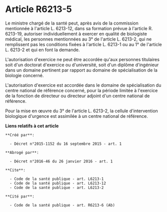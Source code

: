 # Article R6213-5

Le ministre chargé de la santé peut, après avis de la commission mentionnée à l'article L. 6213-12, dans sa formation prévue
à l'article R. 6213-19, autoriser individuellement à exercer en qualité de biologiste médical, les personnes mentionnées au
3° de l'article L. 6213-2, qui ne remplissent pas les conditions fixées à l'article L. 6213-1 ou au 1° de l'article L. 6213-2
et qui en font la demande. 

L'autorisation d'exercice ne peut être accordée qu'aux personnes titulaires soit d'un doctorat d'exercice ou d'université,
soit d'un diplôme d'ingénieur dans un domaine pertinent par rapport au domaine de spécialisation de la biologie concerné. 

L'autorisation d'exercice est accordée dans le domaine de spécialisation du centre national de référence concerné, pour la
période limitée à l'exercice de la fonction de directeur ou directeur adjoint d'un centre national de référence. 

Pour la mise en œuvre du 3° de l'article L. 6213-2, la cellule d'intervention biologique d'urgence est assimilée à un centre
national de référence.

**Liens relatifs à cet article**

	**Créé par**:

	  - Décret n°2015-1152 du 16 septembre 2015 - art. 1

	**Abrogé par**:

	  - Décret n°2016-46 du 26 janvier 2016 - art. 1

	**Cite**:

	  - Code de la santé publique - art. L6213-1
	  - Code de la santé publique - art. L6213-12
	  - Code de la santé publique - art. L6213-2

	**Cité par**:

	  - Code de la santé publique - art. R6213-6 (Ab)
